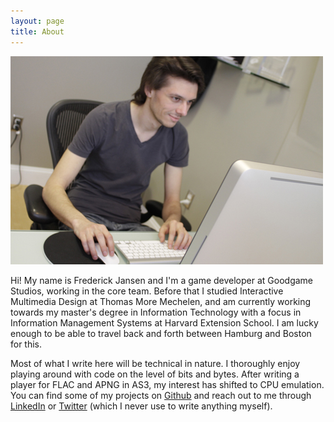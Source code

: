 ```yaml
---
layout: page
title: About
---
```


<img src="/public/images/about-pic.jpg" alt="Frederick Jansen" title="Frederick Jansen">

Hi! My name is Frederick Jansen and I'm a game developer at Goodgame Studios, working in the core team. Before that I studied Interactive Multimedia Design at Thomas More Mechelen, and am currently working towards my master's degree in Information Technology with a focus in Information Management Systems at Harvard Extension School. I am lucky enough to be able to travel back and forth between Hamburg and Boston for this.

Most of what I write here will be technical in nature. I thoroughly enjoy playing around with code on the level of bits and bytes. After writing a player for FLAC and APNG in AS3, my interest has shifted to CPU emulation. You can find some of my projects on [Github](https://github.com/frederickjansen) and reach out to me through [LinkedIn](http://be.linkedin.com/in/jansenfrederick) or [Twitter](https://twitter.com/latenightsnacks) (which I never use to write anything myself).